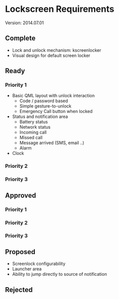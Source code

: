 # Lockscreen Requirements

Version: 2014.07.01

## Complete
* Lock and unlock mechanism: kscreenlocker
* Visual design for default screen locker

## Ready
### Priority 1
* Basic QML layout with unlock interaction
    * Code / password based
    * Simple gesture-to-unlock
    * Emergency Call button when locked
* Status and notification area
    * Battery status
    * Network status
    * Incoming call
    * Missed call
    * Message arrived (SMS, email ..)
    * Alarm
* Clock

### Priority 2

### Priority 3


## Approved
### Priority 1

### Priority 2

### Priority 3


## Proposed
* Screenlock configurability
* Launcher area
* Ability to jump directly to source of notification

## Rejected


